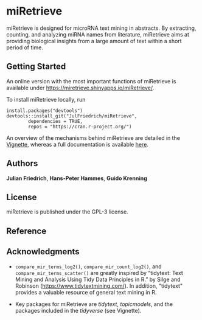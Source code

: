 # miRetrieve

miRetrieve is designed for microRNA text mining in abstracts. 
By extracting, counting, and analyzing miRNA names from literature, miRetrieve 
aims at providing biological insights from a large amount of text within a short 
period of time.

## Getting Started

An online version with the most important functions of miRetrieve is available 
under https://miretrieve.shinyapps.io/miRetrieve/.

To install miRetrieve locally, run

```
install.packages("devtools")
devtools::install_git("JulFriedrich/miRetrieve",
        dependencies = TRUE,
        repos = "https://cran.r-project.org/")
```

An overview of the mechanisms behind miRetrieve are detailed in the
[Vignette](doc/miRetrieve.html), whereas a full documentation is available 
[here](miRetrieve_1.0.0.pdf).


## Authors

**Julian Friedrich**, **Hans-Peter Hammes**, **Guido Krenning**

## License

miRetrieve is published under the GPL-3 license.

## Reference

## Acknowledgments

* `compare_mir_terms_log2()`, `compare_mir_count_log2()`, and 
`compare_mir_terms_scatter()` are greatly inspired by 
“tidytext: Text Mining and Analysis Using Tidy Data Principles in R.” by
Silge and Robinson (https://www.tidytextmining.com/). In addition, "tidytext"
provides a valuable resource of general text mining in R.

* Key packages for miRetrieve are *tidytext*, *topicmodels*, 
and the packages included in the *tidyverse* (see Vignette).

